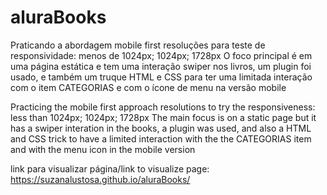 # aluraBooks

Praticando a abordagem mobile first
resoluções para teste de responsividade: menos de 1024px; 1024px; 1728px
O foco principal é em uma página estática e tem uma interação swiper nos livros, um plugin foi usado, e também um truque HTML e CSS para ter uma limitada interação com o item CATEGORIAS e com o ícone de menu na versão mobile

Practicing the mobile first approach
resolutions to try the responsiveness: less than 1024px; 1024px; 1728px 
The main focus is on a static page but it has a swiper interation in the books, a plugin was used, and also a HTML and CSS trick to have a limited interaction with the the CATEGORIAS item and with the menu icon in the mobile version

link para visualizar página/link to visualize page: https://suzanalustosa.github.io/aluraBooks/
